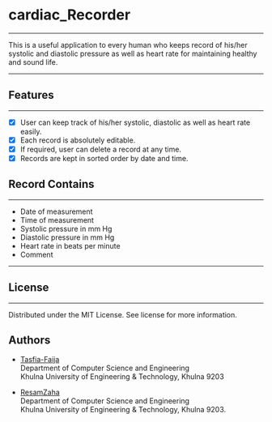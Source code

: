 # cardiac_Recorder
***

This is a useful application to every human who keeps record of his/her systolic and diastolic pressure as well as heart rate for maintaining healthy and sound life.

<hr>

## Features
***

- [x] User can keep track of his/her systolic, diastolic as well as heart rate easily.
- [x] Each record is absolutely editable.
- [x] If required, user can delete a record at any time.
- [x] Records are kept in sorted order by date and time.

## Record Contains
***

- Date of measurement
- Time of measurement
- Systolic pressure in mm Hg
- Diastolic pressure in mm Hg
- Heart rate in beats per minute
- Comment

<hr>

## License
***

Distributed under the MIT License. See license for more information.

## Authors
- [Tasfia-Faija](https://github.com/Tasfia-faija)<br>
Department of Computer Science and Engineering<br>
Khulna University of Engineering & Technology, Khulna 9203

- [ResamZaha](https://github.com/ResamZaha)<br>
Department of Computer Science and Engineering<br>
Khulna University of Engineering & Technology, Khulna 9203.

